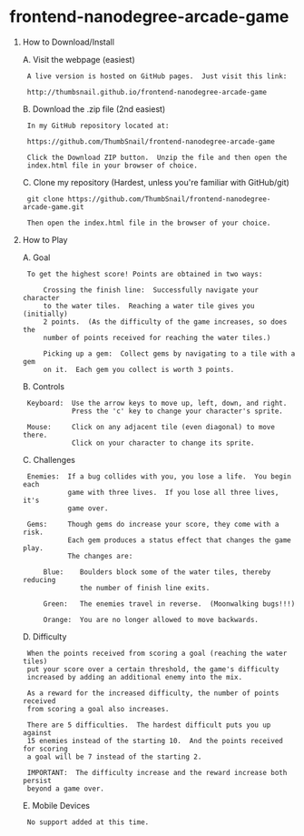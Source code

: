 frontend-nanodegree-arcade-game
===============================

1. How to Download/Install

    A. Visit the webpage (easiest)

    	A live version is hosted on GitHub pages.  Just visit this link:

    	http://thumbsnail.github.io/frontend-nanodegree-arcade-game

    B. Download the .zip file (2nd easiest)

    	In my GitHub repository located at:

    	https://github.com/ThumbSnail/frontend-nanodegree-arcade-game

    	Click the Download ZIP button.  Unzip the file and then open the
    	index.html file in your browser of choice.

    C. Clone my repository (Hardest, unless you're familiar with GitHub/git)

    	git clone https://github.com/ThumbSnail/frontend-nanodegree-arcade-game.git

    	Then open the index.html file in the browser of your choice.

2. How to Play

    A. Goal

	    To get the highest score! Points are obtained in two ways:

	        Crossing the finish line:  Successfully navigate your character
	        to the water tiles.  Reaching a water tile gives you (initially)
	        2 points.  (As the difficulty of the game increases, so does the
	        number of points received for reaching the water tiles.)

	        Picking up a gem:  Collect gems by navigating to a tile with a gem
	        on it.  Each gem you collect is worth 3 points.

    B. Controls

	    Keyboard:  Use the arrow keys to move up, left, down, and right.
	               Press the 'c' key to change your character's sprite.

	    Mouse:     Click on any adjacent tile (even diagonal) to move there.
	               Click on your character to change its sprite.

    C. Challenges

	    Enemies:  If a bug collides with you, you lose a life.  You begin each
	              game with three lives.  If you lose all three lives, it's
	              game over.

	    Gems:     Though gems do increase your score, they come with a risk.
	              Each gem produces a status effect that changes the game play.
	              The changes are:

	        Blue:    Boulders block some of the water tiles, thereby reducing
	                 the number of finish line exits.

	        Green:   The enemies travel in reverse.  (Moonwalking bugs!!!)

	        Orange:  You are no longer allowed to move backwards.

	D. Difficulty

		When the points received from scoring a goal (reaching the water tiles)
		put your score over a certain threshold, the game's difficulty
		increased by adding an additional enemy into the mix.

		As a reward for the increased difficulty, the number of points received
		from scoring a goal also increases.

		There are 5 difficulties.  The hardest difficult puts you up against
		15 enemies instead of the starting 10.  And the points received for scoring
		a goal will be 7 instead of the starting 2.

		IMPORTANT:  The difficulty increase and the reward increase both persist
		beyond a game over.

	E. Mobile Devices

		No support added at this time.